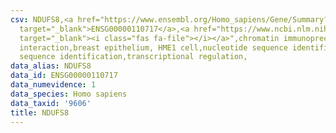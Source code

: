 ```yaml
---
csv: NDUFS8,<a href="https://www.ensembl.org/Homo_sapiens/Gene/Summary?db=core;g=ENSG00000110717"
  target="_blank">ENSG00000110717</a>,<a href="https://www.ncbi.nlm.nih.gov/pubmed/22863008"
  target="_blank"><i class="fas fa-file"></i></a>",chromatin immunoprecipitation assay,direct
  interaction,breast epithelium, HME1 cell,nucleotide sequence identification,nucleotide
  sequence identification,transcriptional regulation,
data_alias: NDUFS8
data_id: ENSG00000110717
data_numevidence: 1
data_species: Homo sapiens
data_taxid: '9606'
title: NDUFS8
---
```

